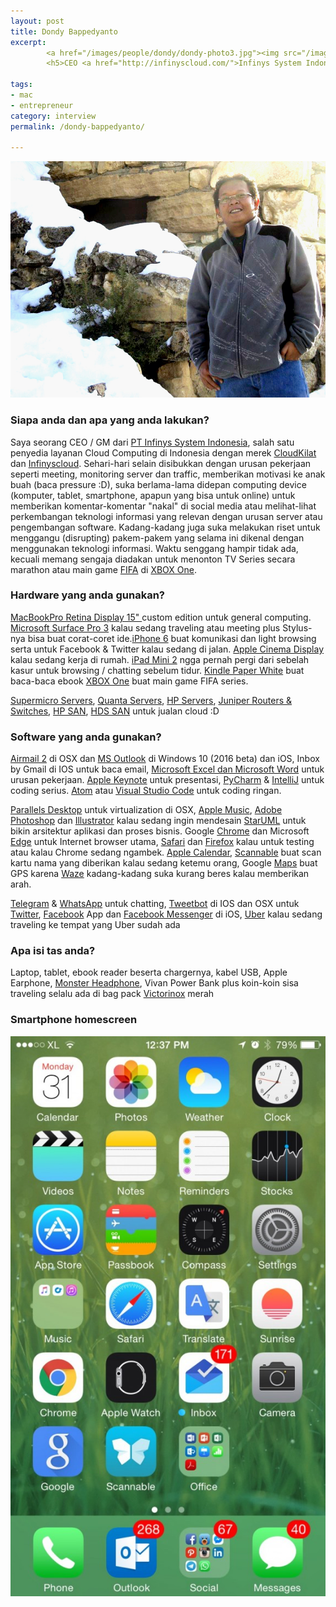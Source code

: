 ```yaml
---
layout: post
title: Dondy Bappedyanto
excerpt:
        <a href="/images/people/dondy/dondy-photo3.jpg"><img src="/images/people/dondy/dondy-photo3.jpg" alt="Dondi Bappedyanto"/></a>
        <h5>CEO <a href="http://infinyscloud.com/">Infinys System Indonesia</a></h5>

tags:
- mac
- entrepreneur
category: interview
permalink: /dondy-bappedyanto/

---
```


<a href="/images/people/dondy/dondy-photo3.jpg"><img src="/images/people/dondy/dondy-photo3.jpg" alt="Dondi Bappedyanto" /></a>

<!--more-->


<h3>Siapa anda dan apa yang anda lakukan?</h3>
<p>Saya seorang CEO / GM dari <a href="http://infinyscloud.com/">PT Infinys System Indonesia</a>, salah satu penyedia layanan Cloud Computing di Indonesia dengan merek <a href="http://cloudkilat.com/">CloudKilat</a> dan <a href="http://infinyscloud.com/">Infinyscloud</a>. Sehari-hari selain disibukkan dengan urusan pekerjaan seperti meeting, monitoring server dan traffic, memberikan motivasi ke anak buah (baca pressure :D), suka berlama-lama didepan computing device (komputer, tablet, smartphone, apapun yang bisa untuk online) untuk memberikan komentar-komentar "nakal" di social media atau melihat-lihat perkembangan teknologi informasi yang relevan dengan urusan server atau pengembangan software. Kadang-kadang juga suka melakukan riset untuk menggangu (disrupting) pakem-pakem yang selama ini dikenal dengan menggunakan teknologi informasi. Waktu senggang hampir tidak ada, kecuali memang sengaja diadakan untuk menonton TV Series secara marathon atau main game <a href="http://www.xbox.com/en-US/games/fifa-15">FIFA</a> di <a href="https://en.wikipedia.org/wiki/Xbox_One">XBOX One</a>.</p>

<h3>Hardware yang anda gunakan?</h3>
<p><a href="https://en.wikipedia.org/wiki/MacBook_Pro">MacBookPro Retina Display 15" </a>custom edition untuk general computing. <a href="https://en.wikipedia.org/wiki/Surface_Pro_3">Microsoft Surface Pro 3</a> kalau sedang traveling atau meeting plus Stylus-nya bisa buat corat-coret ide.<a href="https://en.wikipedia.org/wiki/IPhone_6">iPhone 6</a> buat komunikasi dan light browsing serta untuk Facebook &amp; Twitter kalau sedang di jalan. <a href="https://en.wikipedia.org/wiki/Apple_Cinema_Display">Apple Cinema Display</a> kalau sedang kerja di rumah. <a href="https://en.wikipedia.org/wiki/IPad_Mini_2">iPad Mini 2</a> ngga pernah pergi dari sebelah kasur untuk browsing / chatting  sebelum tidur.
<a href="https://en.wikipedia.org/wiki/Amazon_Kindle">Kindle Paper White</a> buat baca-baca ebook <a href="https://en.wikipedia.org/wiki/Xbox_One">XBOX One</a> buat main game FIFA series.</p>
<p>
<a href="http://www.supermicro.com/products/system/">Supermicro Servers</a>, <a href="http://www.quantaqct.com/">Quanta Servers</a>, <a href="http://www8.hp.com/us/en/products/servers/">HP Servers</a>, <a href="http://www.juniper.net/us/en/">Juniper Routers & Switches</a>, <a href="http://www8.hp.com/us/en/products/data-storage/storage-networking.html">HP SAN</a>, <a href="https://www.hds.com/products/networking/">HDS SAN</a> untuk jualan cloud :D
</p>

<h3>Software yang anda gunakan?</h3>
<p><a href="http://airmailapp.com/">Airmail 2</a> di OSX dan <a href="http://www.microsoft.com/en-us/outlook-com/">MS Outlook</a> di Windows 10 (2016 beta) dan iOS, Inbox by Gmail di IOS untuk baca email, <a href="https://products.office.com/">Microsoft Excel dan Microsoft Word</a> untuk urusan pekerjaan. <a href="http://www.apple.com/mac/keynote/">Apple Keynote</a> untuk presentasi, <a href="https://www.jetbrains.com/pycharm/">PyCharm</a> &amp; <a href="https://www.jetbrains.com/idea/">IntelliJ</a> untuk coding serius. <a href="https://atom.io/">Atom</a> atau <a href="https://code.visualstudio.com/">Visual Studio Code</a> untuk coding ringan.
</p><p>
<a href="http://www.parallels.com/products/desktop/">Parallels Desktop</a> untuk virtualization di OSX, <a href="http://www.apple.com/music/">Apple Music</a>, <a href="http://www.photoshop.com/products/photoshop">Adobe Photoshop</a> dan <a href="http://www.adobe.com/products/illustrator.html">Illustrator</a> kalau sedang ingin mendesain
<a href="http://staruml.io/">StarUML</a> untuk bikin arsitektur aplikasi dan proses bisnis. Google <a href="http://www.google.com/chrome/">Chrome</a> dan Microsoft <a href="https://www.microsoft.com/en-us/windows/microsoft-edge">Edge</a> untuk Internet browser utama, <a href="http://www.apple.com/safari/">Safari</a> dan <a href="https://www.mozilla.org/en-US/firefox/new/">Firefox</a> kalau untuk testing atau kalau Chrome sedang ngambek.
<a href="https://en.wikipedia.org/wiki/Calendar_%28application%29">Apple Calendar</a>, <a href="https://evernote.com/products/scannable/">Scannable</a> buat scan kartu nama yang diberikan kalau sedang ketemu orang, Google <a href="http://maps.google.com/">Maps</a> buat GPS karena <a href="https://www.waze.com/">Waze</a> kadang-kadang suka kurang beres kalau memberikan arah.

<a href="https://telegram.org">Telegram</a> &amp; <a href="https://www.whatsapp.com">WhatsApp</a> untuk chatting, <a href="http://tapbots.com/tweetbot/">Tweetbot</a> di IOS dan OSX untuk <a href="https://twitter.com/">Twitter</a>, <a href="https://facebook.com/">Facebook</a> App dan <a href="https://www.messenger.com/">Facebook Messenger</a> di iOS, <a href="https://www.uber.com/">Uber</a> kalau sedang traveling ke tempat yang Uber sudah ada</p>

<h3>Apa isi tas anda?</h3>
Laptop, tablet, ebook reader beserta chargernya, kabel USB, Apple Earphone, <a href="http://www.monsterproducts.com/collections/headphones">Monster Headphone</a>, Vivan Power Bank plus koin-koin sisa traveling selalu ada di bag pack <a href="http://www.victorinox.com/global/en">Victorinox</a> merah

<h3>Smartphone homescreen</h3>
<a href="/images/people/dondy/homescreen.jpg"><img src="/images/people/dondy/homescreen-576x1024.jpg" alt="homescreen" /></a>
